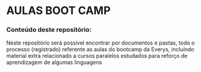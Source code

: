 # AULAS BOOT CAMP

### Conteúdo deste repositório:

Neste repositório será possível encontrar por documentos e pastas, todo o processo (registrado) referente as aulas do bootcamp da Everys, incluíndo material extra relacionado a cursos paralelos estudados para reforço de aprendizagem de algumas linguagens